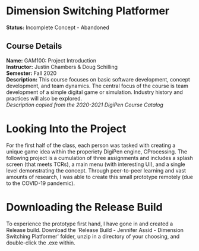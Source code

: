 # Dimension Switching Platformer
**Status:** Incomplete Concept - Abandoned

## Course Details
**Name:** GAM100: Project Introduction  
**Instructor:** Justin Chambers & Doug Schilling  
**Semester:** Fall 2020  
**Description:** This course focuses on basic software development, concept development, and team dynamics. The central focus of the course is team development of a simple digital game or simulation. Industry history and practices will also be explored.  
*Description copied from the 2020-2021 DigiPen Course Catalog*  

# Looking Into the Project  
For the first half of the class, each person was tasked with creating a unique game idea within the properiety DigiPen engine, CProcessing. The following project is a cumulation of three assignments and includes a splash screen (that meets TCRs), a main menu (with interesting UI), and a single level demonstrating the concept. Through peer-to-peer learning and vast amounts of research, I was able to create this small prototype remotely (due to the COVID-19 pandemic).  

# Downloading the Release Build  
To experience the prototype first hand, I have gone in and created a Release build. Download the 'Release Build - Jennifer Assid - Dimension Switching Platformer' folder, unzip in a directory of your choosing, and double-click the .exe within.  